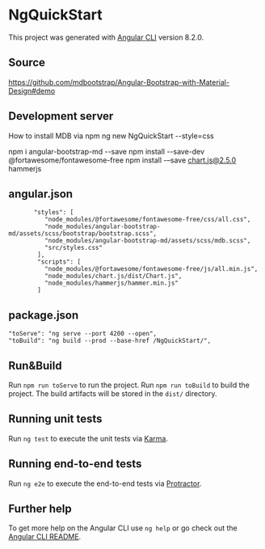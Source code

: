 # NgQuickStart

This project was generated with [Angular CLI](https://github.com/angular/angular-cli) version 8.2.0.

## Source
https://github.com/mdbootstrap/Angular-Bootstrap-with-Material-Design#demo

## Development server
How to install MDB via npm
ng new NgQuickStart --style=css

npm i angular-bootstrap-md --save
npm install --save-dev @fortawesome/fontawesome-free
npm install -–save chart.js@2.5.0 hammerjs

## angular.json

           "styles": [
              "node_modules/@fortawesome/fontawesome-free/css/all.css",
              "node_modules/angular-bootstrap-md/assets/scss/bootstrap/bootstrap.scss",
              "node_modules/angular-bootstrap-md/assets/scss/mdb.scss",
              "src/styles.css"
            ],
            "scripts": [
              "node_modules/@fortawesome/fontawesome-free/js/all.min.js",
              "node_modules/chart.js/dist/Chart.js",
              "node_modules/hammerjs/hammer.min.js"
            ]

## package.json

    "toServe": "ng serve --port 4200 --open",
    "toBuild": "ng build --prod --base-href /NgQuickStart/",
 
## Run&Build

Run `npm run toServe` to run the project.
Run `npm run toBuild` to build the project.
The build artifacts will be stored in the `dist/` directory.  

## Running unit tests

Run `ng test` to execute the unit tests via [Karma](https://karma-runner.github.io).

## Running end-to-end tests

Run `ng e2e` to execute the end-to-end tests via [Protractor](http://www.protractortest.org/).

## Further help

To get more help on the Angular CLI use `ng help` or go check out the [Angular CLI README](https://github.com/angular/angular-cli/blob/master/README.md).
